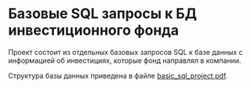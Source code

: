 # Базовые SQL запросы к БД инвестиционного фонда

Проект состоит из отдельных базовых запросов SQL к базе данных с информацией об инвестициях, которые фонд направлял в компании.

Структура базы данных приведена в файле [basic_sql_project.pdf](https://yadi.sk/i/8-M5Ubr7Fd2U8w).
